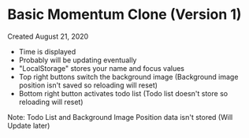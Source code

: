 # Basic Momentum Clone (Version 1)

Created August 21, 2020

- Time is displayed
- Probably will be updating eventually
- "LocalStorage" stores your name and focus values
- Top right buttons switch the background image (Background image position isn't saved so reloading will reset)
- Bottom right button activates todo list (Todo list doesn't store so reloading will reset)

Note: Todo List and Background Image Position data isn't stored (Will Update later)

